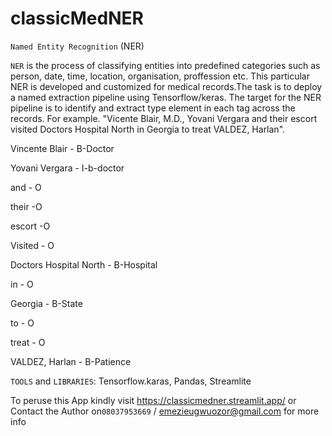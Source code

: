 # classicMedNER
`Named Entity Recognition` (NER)

`NER` is the process of classifying entities into predefined categories such as person, date, time, location, organisation, proffession etc.
This particular NER is developed and customized for medical records.The task is to deploy a named extraction pipeline using Tensorflow/keras.
The target for the NER pipeline is to identify and extract type element in each tag across the records.
For example. "Vicente Blair, M.D., Yovani Vergara and their escort  visited Doctors Hospital North in Georgia to treat VALDEZ, Harlan". 

Vincente Blair - B-Doctor

Yovani Vergara - I-b-doctor

and - O

their -O

escort -O

Visited - O

Doctors Hospital North - B-Hospital

in - O

Georgia - B-State

to - O

treat - O

VALDEZ, Harlan - B-Patience

`TOOLS` and `LIBRARIES`:
Tensorflow.karas,
Pandas,
Streamlite

To peruse this App kindly visit https://classicmedner.streamlit.app/
or Contact the Author on`08037953669` / emezieugwuozor@gmail.com for more info
